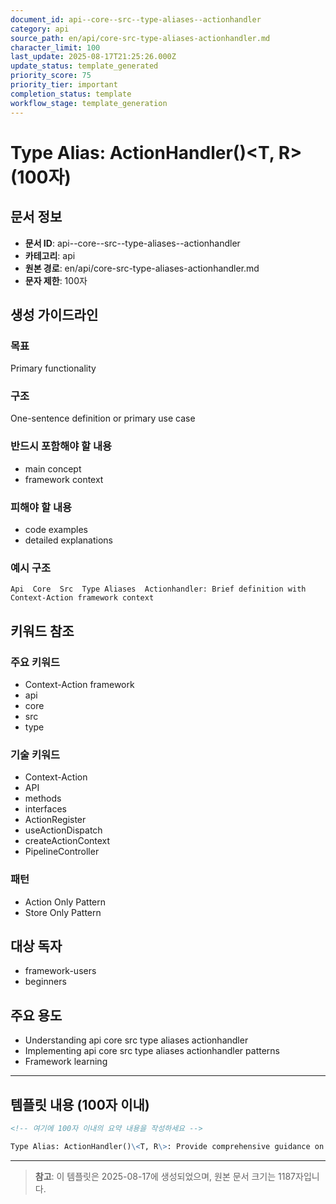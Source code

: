 ```yaml
---
document_id: api--core--src--type-aliases--actionhandler
category: api
source_path: en/api/core-src-type-aliases-actionhandler.md
character_limit: 100
last_update: 2025-08-17T21:25:26.000Z
update_status: template_generated
priority_score: 75
priority_tier: important
completion_status: template
workflow_stage: template_generation
---
```


# Type Alias: ActionHandler()\<T, R\> (100자)

## 문서 정보
- **문서 ID**: api--core--src--type-aliases--actionhandler
- **카테고리**: api
- **원본 경로**: en/api/core-src-type-aliases-actionhandler.md
- **문자 제한**: 100자

## 생성 가이드라인

### 목표
Primary functionality

### 구조
One-sentence definition or primary use case

### 반드시 포함해야 할 내용
- main concept
- framework context

### 피해야 할 내용  
- code examples
- detailed explanations

### 예시 구조
```
Api  Core  Src  Type Aliases  Actionhandler: Brief definition with Context-Action framework context
```

## 키워드 참조

### 주요 키워드
- Context-Action framework
- api
- core
- src
- type

### 기술 키워드
- Context-Action
- API
- methods
- interfaces
- ActionRegister
- useActionDispatch
- createActionContext
- PipelineController

### 패턴
- Action Only Pattern
- Store Only Pattern

## 대상 독자
- framework-users
- beginners

## 주요 용도
- Understanding api  core  src  type aliases  actionhandler
- Implementing api  core  src  type aliases  actionhandler patterns
- Framework learning

---

## 템플릿 내용 (100자 이내)

```markdown
<!-- 여기에 100자 이내의 요약 내용을 작성하세요 -->

Type Alias: ActionHandler()\<T, R\>: Provide comprehensive guidance on api  core  src  type aliases  actionhandler의 핵심 개념과 Context-Action 프레임워크에서의 역할을 간단히 설명.
```

---

> **참고**: 이 템플릿은 2025-08-17에 생성되었으며, 
> 원본 문서 크기는 1187자입니다.
